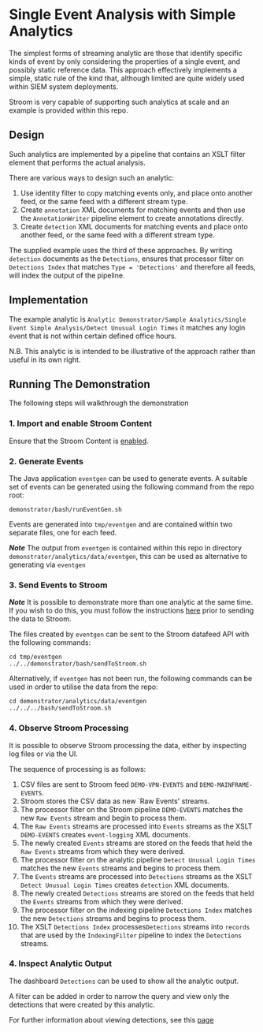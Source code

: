 # Single Event Analysis with Simple Analytics
The simplest forms of streaming analytic are those that identify specific kinds of event by only considering the
properties of a single event, and possibly static reference data.  This approach effectively implements a simple, static
rule of the kind that, although limited are quite widely used within SIEM system deployments.

Stroom is very capable of supporting such analytics at scale and an example is provided within this repo.

## Design
Such analytics are implemented by a pipeline that contains an XSLT filter element that performs the actual analysis.

There are various ways to design such an analytic:
1. Use identity filter to copy matching events only, and place onto another feed, or the same feed with a different stream type.
1. Create `annotation` XML documents for matching events and then use the `AnnotationWriter` pipeline element to create annotations directly.
1. Create `detection` XML documents for matching events and place onto another feed, or the same feed with a different stream type.

The supplied example uses the third of these approaches.  By writing `detection` documents as the `Detections`, ensures that
processor filter on `Detections Index` that matches `Type = 'Detections'` and therefore all feeds, will index the output of the pipeline.

## Implementation
The example analytic is `Analytic Demonstrator/Sample Analytics/Single Event Simple Analysis/Detect Unusual Login Times`
it matches any login event that is not within certain defined office hours.

N.B. This analytic is is intended to be illustrative of the approach rather than useful in its own right.

## Running The Demonstration
The following steps will walkthrough the demonstration

### 1. Import and enable Stroom Content
Ensure that the Stroom Content is [enabled](enableStroomContent.md).

### 2. Generate Events
The Java application `eventgen` can be used to generate events.
A suitable set of events can be generated using the following command from the repo root:
```shell script
demonstrator/bash/runEventGen.sh
```

Events are generated into `tmp/eventgen` and are contained within two separate files, one for each feed.

***Note*** The output from `eventgen` is contained within this repo in directory
 `demonstrator/analytics/data/eventgen`, this can be used as alternative to generating via `eventgen`

### 3. Send Events to Stroom
***Note*** It is possible to demonstrate more than one analytic at the same time.  If you wish to do this,
you must follow the instructions [here](SingleEventComplexAnalysisWalkthrough.md) prior to sending the data to Stroom.

The files created by `eventgen` can be sent to the Stroom datafeed API with the following commands:

```shell script
cd tmp/eventgen
../../demonstrator/bash/sendToStroom.sh
```

Alternatively, if `eventgen` has not been run, the following commands can be used in order to utilise the data from the repo:
```shell script
cd demonstrator/analytics/data/eventgen
../../../bash/sendToStroom.sh
```

  
### 4. Observe Stroom Processing
It is possible to observe Stroom processing the data, either by inspecting log files or via the UI.

The sequence of processing is as follows:
1. CSV files are sent to Stroom feed `DEMO-VPN-EVENTS` and `DEMO-MAINFRAME-EVENTS`.
1. Stroom stores the CSV data as new `Raw Events' streams.
1. The processor filter on the Stroom pipeline `DEMO-EVENTS` matches the new `Raw Events` stream and begin to process them.
1. The `Raw Events` streams are processed into `Events` streams as the XSLT `DEMO-EVENTS` creates `event-logging` XML documents.
1. The newly created `Events` streams are stored on the feeds that held the `Raw Events` streams from which they were derived.
1. The processor filter on the analytic pipeline `Detect Unusual Login Times` matches the new `Events` streams and begins to process them.
1. The `Events` streams are processed into `Detections` streams as the XSLT `Detect Unusual Login Times` creates `detection` XML documents.
1. The newly created `Detections` streams are stored on the feeds that held the `Events` streams from which they were derived.
1. The processor filter on the indexing pipeline `Detections Index` matches the new `Detections` streams and begins to process them.
1. The XSLT `Detections Index` processes`Detections` streams into `records` that are used by the `IndexingFilter` pipeline to index the `Detections` streams.

### 4. Inspect Analytic Output
The dashboard  `Detections` can be used to show all the analytic output.

A filter can be added in order to narrow the query and view only the detections that were created by this analytic.

For further information about viewing detections, see this [page](detections.md)